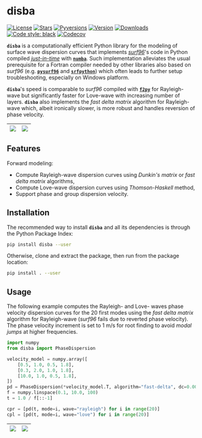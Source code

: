 # disba

[![License](https://img.shields.io/badge/license-MIT-green)](https://github.com/keurfonluu/disba/blob/master/LICENSE)
[![Stars](https://img.shields.io/github/stars/keurfonluu/disba?logo=github)](https://github.com/keurfonluu/toughio)
[![Pyversions](https://img.shields.io/pypi/pyversions/disba.svg?style=flat)](https://pypi.org/pypi/toughio/)
[![Version](https://img.shields.io/pypi/v/disba.svg?style=flat)](https://pypi.org/project/toughio)
[![Downloads](https://pepy.tech/badge/disba)](https://pepy.tech/project/toughio)
[![Code style: black](https://img.shields.io/badge/code%20style-black-000000.svg?style=flat)](https://github.com/psf/black)
[![Codecov](https://img.shields.io/codecov/c/github/keurfonluu/disba.svg?style=flat)](https://codecov.io/gh/keurfonluu/disba)

**`disba`** is a computationally efficient Python library for the modeling of surface wave dispersion curves that implements [_surf96_](http://www.eas.slu.edu/eqc/eqccps.html)'s code in Python compiled [_just-in-time_](https://en.wikipedia.org/wiki/Just-in-time_compilation) with [**`numba`**](https://numba.pydata.org/). Such implementation alleviates the usual prerequisite for a Fortran compiler needed by other libraries also based on _surf96_ (e.g. [**`pysurf96`**](https://github.com/miili/pysurf96) and [**`srfpython`**](https://github.com/obsmax/srfpython)) which often leads to further setup troubleshooting, especially on Windows platform.

**`disba`**'s speed is comparable to _surf96_ compiled with [**`f2py`**](https://numpy.org/devdocs/f2py/index.html) for Rayleigh-wave but significantly faster for Love-wave with increasing number of layers. **`disba`** also implements the _fast delta matrix_ algorithm for Rayleigh-wave which, albeit ironically slower, is more robust and handles reversion of phase velocity.

<img src="https://github.com/keurfonluu/disba/blob/master/.github/perf_rayleigh.png"> | <img src="https://github.com/keurfonluu/disba/blob/master/.github/perf_love.png">
:----:|:----:|

## Features

Forward modeling:

-   Compute Rayleigh-wave dispersion curves using _Dunkin's matrix_ or _fast delta matrix_ algorithms,
-   Compute Love-wave dispersion curves using _Thomson-Haskell_ method,
-   Support phase and group dispersion velocity.

## Installation

The recommended way to install **`disba`** and all its dependencies is through the Python Package Index:

```bash
pip install disba --user
```

Otherwise, clone and extract the package, then run from the package location:

```bash
pip install . --user
```

## Usage

The following example computes the Rayleigh- and Love- waves phase velocity dispersion curves for the 20 first modes using the _fast delta matrix_ algorithm for Rayleigh-wave (_surf96_ fails due to reverted phase velocity). The phase velocity increment is set to 1 m/s for root finding to avoid _modal jumps_ at higher frequencies.

```python
import numpy
from disba import PhaseDispersion

velocity_model = numpy.array([
    [0.5, 1.0, 0.5, 1.8],
    [0.3, 2.0, 1.0, 1.8],
    [10.0, 1.0, 0.5, 1.8],
])
pd = PhaseDispersion(*velocity_model.T, algorithm="fast-delta", dc=0.001)
f = numpy.linspace(0.1, 10.0, 100)
t = 1.0 / f[::-1]

cpr = [pd(t, mode=i, wave="rayleigh") for i in range(20)]
cpl = [pd(t, mode=i, wave="love") for i in range(20)]
```

<img src="https://github.com/keurfonluu/disba/blob/master/.github/sample_rayleigh.png"> | <img src="https://github.com/keurfonluu/disba/blob/master/.github/sample_love.png">
:----:|:----:|
